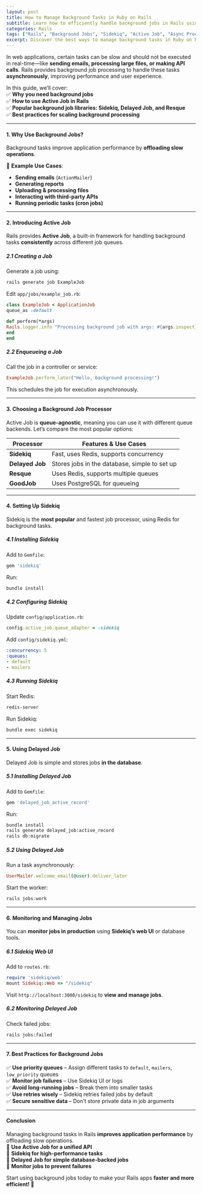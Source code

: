```yaml
---
layout: post
title: How to Manage Background Tasks in Ruby on Rails
subtitle: Learn how to efficiently handle background jobs in Rails using Sidekiq, Delayed Job, and Active Job.
categories: Rails
tags: ["Rails", "Background Jobs", "Sidekiq", "Active Job", "Async Processing"]
excerpt: Discover the best ways to manage background tasks in Ruby on Rails. Learn how to use Sidekiq, Delayed Job, and Active Job to process tasks efficiently.
---
```



In web applications, certain tasks can be slow and should not be executed in real-time—like **sending emails, processing large files, or making API calls**. Rails provides background job processing to handle these tasks **asynchronously**, improving performance and user experience.

In this guide, we’ll cover:  
✅ **Why you need background jobs**  
✅ **How to use Active Job in Rails**  
✅ **Popular background job libraries: Sidekiq, Delayed Job, and Resque**  
✅ **Best practices for scaling background processing**

---

#### **1. Why Use Background Jobs?**
Background tasks improve application performance by **offloading slow operations**.

🔹 **Example Use Cases**:
- **Sending emails** (`ActionMailer`)
- **Generating reports**
- **Uploading & processing files**
- **Interacting with third-party APIs**
- **Running periodic tasks (cron jobs)**

---

#### **2. Introducing Active Job**
Rails provides **Active Job**, a built-in framework for handling background tasks **consistently** across different job queues.

##### **2.1 Creating a Job**
Generate a job using:  
```sh
rails generate job ExampleJob
```

Edit `app/jobs/example_job.rb`:  
```ruby
class ExampleJob < ApplicationJob
queue_as :default

def perform(*args)
Rails.logger.info "Processing background job with args: #{args.inspect}"
end
end
```

##### **2.2 Enqueueing a Job**
Call the job in a controller or service:  
```ruby
ExampleJob.perform_later("Hello, background processing!")
```

This schedules the job for execution asynchronously.

---

#### **3. Choosing a Background Job Processor**
Active Job is **queue-agnostic**, meaning you can use it with different queue backends. Let’s compare the most popular options:

| Processor    | Features & Use Cases |
|-------------|----------------------|
| **Sidekiq**  | Fast, uses Redis, supports concurrency |
| **Delayed Job** | Stores jobs in the database, simple to set up |
| **Resque**   | Uses Redis, supports multiple queues |
| **GoodJob**  | Uses PostgreSQL for queueing |

---

#### **4. Setting Up Sidekiq**
Sidekiq is the **most popular** and fastest job processor, using Redis for background tasks.

##### **4.1 Installing Sidekiq**
Add to `Gemfile`:  
```ruby
gem 'sidekiq'
```
Run:  
```sh
bundle install
```

##### **4.2 Configuring Sidekiq**
Update `config/application.rb`:  
```ruby
config.active_job.queue_adapter = :sidekiq
```

Add `config/sidekiq.yml`:  
```yml
:concurrency: 5
:queues:
- default
- mailers
  ```

##### **4.3 Running Sidekiq**
Start Redis:  
```sh
redis-server
```
Run Sidekiq:  
```sh
bundle exec sidekiq
```

---

#### **5. Using Delayed Job**
Delayed Job is simple and stores jobs **in the database**.

##### **5.1 Installing Delayed Job**
Add to `Gemfile`:  
```ruby
gem 'delayed_job_active_record'
```
Run:  
```sh
bundle install
rails generate delayed_job:active_record
rails db:migrate
```

##### **5.2 Using Delayed Job**
Run a task asynchronously:  
```ruby
UserMailer.welcome_email(@user).deliver_later
```

Start the worker:  
```sh
rails jobs:work
```

---

#### **6. Monitoring and Managing Jobs**
You can **monitor jobs in production** using **Sidekiq’s web UI** or database tools.

##### **6.1 Sidekiq Web UI**
Add to `routes.rb`:  
```ruby
require 'sidekiq/web'
mount Sidekiq::Web => "/sidekiq"
```

Visit `http://localhost:3000/sidekiq` to **view and manage jobs**.

##### **6.2 Monitoring Delayed Job**
Check failed jobs:  
```sh
rails jobs:failed
```

---

#### **7. Best Practices for Background Jobs**
✅ **Use priority queues** – Assign different tasks to `default`, `mailers`, `low_priority` queues  
✅ **Monitor job failures** – Use Sidekiq UI or logs  
✅ **Avoid long-running jobs** – Break them into smaller tasks  
✅ **Use retries wisely** – Sidekiq retries failed jobs by default  
✅ **Secure sensitive data** – Don’t store private data in job arguments

---

#### **Conclusion**
Managing background tasks in Rails **improves application performance** by offloading slow operations.  
🔹 **Use Active Job for a unified API**  
🔹 **Sidekiq for high-performance tasks**  
🔹 **Delayed Job for simple database-backed jobs**  
🔹 **Monitor jobs to prevent failures**

Start using background jobs today to make your Rails apps **faster and more efficient! 🚀**
